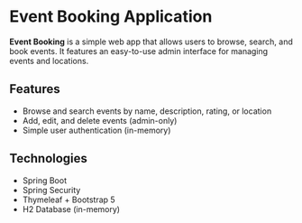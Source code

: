 # Event Booking Application

**Event Booking** is a simple web app that allows users to browse, search, and book events. It features an easy-to-use admin interface for managing events and locations.

## Features

- Browse and search events by name, description, rating, or location
- Add, edit, and delete events (admin-only)
- Simple user authentication (in-memory)

## Technologies

- Spring Boot
- Spring Security
- Thymeleaf + Bootstrap 5
- H2 Database (in-memory)
